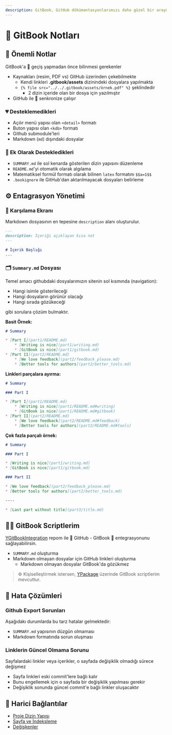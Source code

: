 ```yaml
---
description: GitBook, GitHub dökümantasyonlarımızı daha güzel bir arayüz ve hızlı arama özelliği ile sunan yardımcı bir platformdur
---
```


# 📖 GitBook Notları

## 📌 Önemli Notlar

GitBook'a 🚙 geçiş yapmadan önce bilinmesi gerekenler

- Kaynakları (resim, PDF vs) GitHub üzerinden çekebilmekte
  - Kendi linkleri **.gitbook/assets** dizinindeki dosyalara yapılmakta
  - `{% file src="../../.gitbook/assets/örnek.pdf" %}` şeklindedir
    - 2 dizin içeride olan bir dosya için yazılmıştır
- GitHub ile 💫 senkronize çalışır 

### 💔 Desteklemedikleri

- Açılır menü yapısı olan `<detail>` formatı
- Buton yapısı olan `<kdb>` formatı
- Github submodule'leri
- Markdown (`md`) dışındaki dosyalar

### 💞 Ek Olarak Destekledikleri

- `SUMMARY.md` ile sol kenarda gösterilen dizin yapısını düzenleme
- `README.md`'yi otomatik olarak algılama
- Matematiksel formül formatı olarak bilinen `latex` formatını `$$a=1$$`
- `.bookignore` ile GitHub'dan aktarılmayacak dosyaları belirleme

## ⚙ Entagrasyon Yönetimi

### 🙋‍ Karşılama Ekranı

Markdown dosyasının en tepesine `description` alanı oluşturulur.

```md
---
description: İçeriği açıklayan kısa not
---

# İçerik Başlığı
...
```

### 🗂 `Summary.md` Dosyası

Temel amacı githubdaki dosyalarımızın sitenin sol kısmında (navigation):

- Hangi isimle gösterileceği
- Hangi dosyaların görünür olacağı
- Hangi sırada gözükeceği

gibi sorulara çözüm bulmaktır.

**Basit Örnek:**
```md
# Summary

* [Part I](part1/README.md)
    * [Writing is nice](part1/writing.md)
    * [GitBook is nice](part1/gitbook.md)
* [Part II](part2/README.md)
    * [We love feedback](part2/feedback_please.md)
    * [Better tools for authors](part2/better_tools.md)
```

**Linkleri parçalara ayırma:**
```md
# Summary

### Part I

* [Part I](part1/README.md)
    * [Writing is nice](part1/README.md#writing)
    * [GitBook is nice](part1/README.md#gitbook)
* [Part II](part2/README.md)
    * [We love feedback](part2/README.md#feedback)
    * [Better tools for authors](part2/README.md#tools)
```

**Çok fazla parçalı örnek:**

```md
# Summary

### Part I

* [Writing is nice](part1/writing.md)
* [GitBook is nice](part1/gitbook.md)

### Part II

* [We love feedback](part2/feedback_please.md)
* [Better tools for authors](part2/better_tools.md)

----

* [Last part without title](part3/title.md)
```

## 👨‍💻 GitBook Scriptlerim

[YGitBookIntegration](https://github.com/yedhrab/YGitBookIntegration) repom ile 🐙 GitHub - GitBook 📖 entegrasyonunu sağlayabilirsin.

- `SUMMARY.md` oluşturma
- Markdown olmayan dosyalar için GitHub linkleri oluşturma
  - Markdown olmayan dosyalar GitBook'da gözükmez

> ⚙ Kişiselleştirmek istersen, [YPackage](https://pypi.org/project/ypackage/) üzerinde GitBook scriptlerim mevcuttur.

## 🐞 Hata Çözümleri

### Github Export Sorunları

Aşağıdakı durumlarda bu tarz hatalar gelmektedir:

- `SUMMARY.md` yapısının düzgün olmaması
- Markdown formatında sorun oluşması

### Linklerin Güncel Olmama Sorunu

Sayfalardaki linkler veya içerikler, o sayfada değişiklik olmadığı sürece değişmez

- Sayfa linkleri eski commit'lere bağlı kalır
- Bunu engellemek için o sayfada bir değişiklik yapılması gerekir
- Değişiklik sonunda güncel commit'e bağlı linkler oluşacaktır

## 🔗 Harici Bağlantılar

- [Proje Dizin Yapısı](https://github.com/GitbookIO/gitbook/blob/master/docs/structure.md)
- [Sayfa ve İndeksleme](https://github.com/GitbookIO/gitbook/blob/master/docs/pages.md)
- [Değişkenler](https://github.com/GitbookIO/gitbook/blob/master/docs/templating/variables.md)
